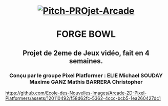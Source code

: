 <h1 align="center"> <a href="https://ibb.co/7vXQTxW"><img src="https://i.ibb.co/317v85N/Pitch-PROjet-Arcade.png" alt="Pitch-PROjet-Arcade" border="0"></a>

<h1 align="center">FORGE BOWL</h1>
<h2 align="center"> Projet de 2eme de Jeux vidéo, fait en 4 semaines.</h2>

<h3 align="center"> Conçu par le groupe Pixel Platformer : 
ELIE Michael
SOUDAY Maxime
GANZ Mathis
BARRERA Christopher


 </h3>







https://github.com/Ecole-des-Nouvelles-Images/Arcade-2D-Pixel-Platformers/assets/120110492/f58d62fc-5362-4ccc-bcb5-1ea260427dc1

